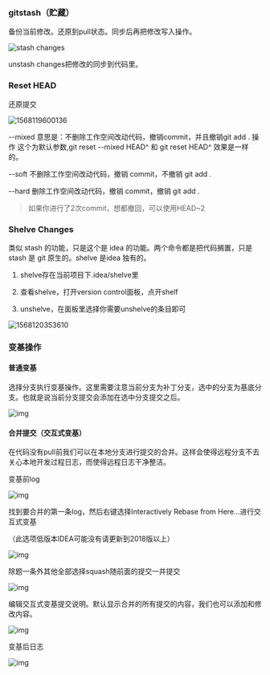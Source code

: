 ### gitstash（贮藏）

备份当前修改。还原到pull状态。同步后再把修改写入操作。

![stash changes](https://i.loli.net/2019/06/15/5d046edacc6b341521.jpg)

unstash changes把修改的同步到代码里。

### Reset HEAD

还原提交

![1568119600136](https://i.loli.net/2019/09/21/QZLCYScM5uaAreJ.png)

--mixed 
意思是：不删除工作空间改动代码，撤销commit，并且撤销git add . 操作
这个为默认参数,git reset --mixed HEAD^ 和 git reset HEAD^ 效果是一样的。

--soft  不删除工作空间改动代码，撤销 commit，不撤销 git add . 

--hard
删除工作空间改动代码，撤销 commit，撤销 git add . 

> 如果你进行了2次commit，想都撤回，可以使用HEAD~2



### Shelve Changes

类似 stash 的功能，只是这个是 idea 的功能。两个命令都是把代码搁置，只是 stash 是 git 原生的。shelve 是idea 独有的。

1. shelve存在当前项目下.idea/shelve里
   
2. 查看shelve，打开version control面板，点开shelf
3. unshelve，在面板里选择你需要unshelve的条目即可

![1568120353610](https://i.loli.net/2019/09/21/i4Ufak6KSmB5Ngv.png)

### 变基操作

#### 普通变基   

选择分支执行变基操作。这里需要注意当前分支为补丁分支，选中的分支为基底分支。也就是说当前分支提交会添加在选中分支提交之后。

![img](https://static.oschina.net/uploads/space/2018/0404/135118_gwV0_3452433.png)





#### 合并提交（交互式变基）

在代码没有pull前我们可以在本地分支进行提交的合并。这样会使得远程分支不去关心本地开发过程日志，而使得远程日志干净整洁。

变基前log

![img](https://static.oschina.net/uploads/space/2018/0404/105049_W10i_3452433.png)

找到要合并的第一条log，然后右键选择Interactively Rebase from Here...进行交互式变基

（此选项低版本IDEA可能没有请更新到2018版以上）

![img](https://static.oschina.net/uploads/space/2018/0404/105200_dATH_3452433.png)

除题一条外其他全部选择squash随前面的提交一并提交

![img](https://static.oschina.net/uploads/space/2018/0404/105609_0H5M_3452433.png)

编辑交互式变基提交说明。默认显示合并的所有提交的内容，我们也可以添加和修改内容。

![img](https://static.oschina.net/uploads/space/2018/0404/105817_wcsG_3452433.png)

变基后日志

![img](https://static.oschina.net/uploads/space/2018/0404/105836_LYFU_3452433.png)

 